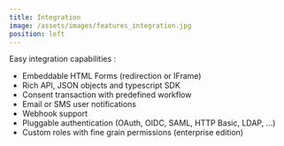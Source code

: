 ```yaml
---
title: Integration
image: /assets/images/features_integration.jpg
position: left
---
```


Easy integration capabilities :
  - Embeddable HTML Forms (redirection or IFrame)
  - Rich API, JSON objects and typescript SDK
  - Consent transaction with predefined workflow
  - Email or SMS user notifications
  - Webhook support
  - Pluggable authentication (OAuth, OIDC, SAML, HTTP Basic, LDAP, ...)
  - Custom roles with fine grain permissions (enterprise edition)

